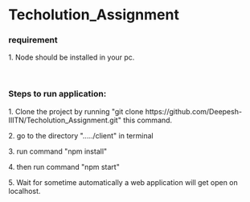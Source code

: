 # Techolution_Assignment
<h3>requirement</h3>
<p>1. Node should be installed in your pc.<p>

<br>

<h3>Steps to run application:</h3>
<p>1. Clone the project by running "git clone https://github.com/Deepesh-IIITN/Techolution_Assignment.git" this command.</p>
<p>2. go to the directory "...../client" in terminal</p>
<p>3. run command "npm install"</p>
<p>4. then run command "npm start"</p>
<p>5. Wait for sometime automatically a web application will get open on localhost.</p>